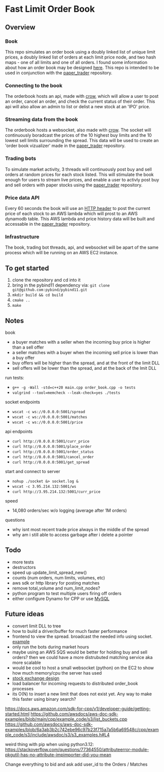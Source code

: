 # Fast Limit Order Book

## Overview 
### Book
This repo simulates an order book using a doubly linked list of unique limit prices, a doubly linked list of orders at each limit price node, and two hash maps - one of all limits and one of all orders. I found some information about how an order book may be designed [here](https://web.archive.org/web/20110219163448/http://howtohft.wordpress.com/2011/02/15/how-to-build-a-fast-limit-order-book/). This repo is intended to be used in conjunction with the [paper_trader](https://github.com/albertcmiller1/paper_trader) repository. 

### Connecting to the book
The orderbook hosts an api, made with [crow](https://github.com/CrowCpp/Crow), which will allow a user to post an order, cancel an order, and check the current status of their order. This api will also allow an admin to list or delist a new stock at an 'IPO' price.

### Streaming data from the book 
The orderbook hosts a websocket, also made with [crow](https://github.com/CrowCpp/Crow). The socket will continuously boradcast the prices of the 10 highest buy limits and the 10 lowest sell limits surrounding the spread. This data will be used to create an 'order book vizualizer' made in the [paper_trader](https://github.com/albertcmiller1/paper_trader) repository. 

### Trading bots
To simulate market activity, 3 threads will continuously post buy and sell orders at random prices for each stock listed. This will stimulate the book enough for users to stream live prices, and enable a user to activly post buy and sell orders with paper stocks using the [paper_trader](https://github.com/albertcmiller1/paper_trader) repository. 

### Price data API
Every 60 seconds the book will use an [HTTP header](https://github.com/elnormous/HTTPRequest) to post the current price of each stock to an AWS lambda which will prost to an AWS dynamodb table. This AWS lambda and price history data will be built and accessable in the [paper_trader](https://github.com/albertcmiller1/paper_trader) repository.

### Infrastructure 
The book, trading bot threads, api, and websocket will be apart of the same process which will be running on an AWS EC2 instance. 

## To get started 
1. clone the repository and cd into it 
2. bring in the pybind11 dependency via: `git clone git@github.com:pybind/pybind11.git`
3. `mkdir build && cd build`
4. `cmake ..`
5. `make` 

## Notes 
book 
* a buyer  matches with a seller when the incoming buy  price is higher than a sell offer
* a seller matches with a buyer  when the incoming sell price is lower  than a buy offer 
* buy  offers will be higher than the spread, and at the front of the limit DLL
* sell offers will be lower  than the spread, and at the back  of the lmit DLL

run tests: 
* `g++ -g -Wall -std=c++20 main.cpp order_book.cpp -o tests`
* `valgrind --tool=memcheck --leak-check=yes ./tests`

socket endpoints
* `wscat -c ws://0.0.0.0:5001/spread`
* `wscat -c ws://0.0.0.0:5001/matches`
* `wscat -c ws://0.0.0.0:5001/price`

api endpoints
* `curl http://0.0.0.0:5001/curr_price`
* `curl http://0.0.0.0:5001/place_order`
* `curl http://0.0.0.0:5001/order_status`
* `curl http://0.0.0.0:5001/cancel_order`
* `curl http://0.0.0.0:5001/get_spread`

start and connect to server 
* `nohup ./socket &> socket.log &`
* `wscat -c 3.95.214.132:5001/ws`
* `curl http://3.95.214.132:5001/curr_price`

speed 
* 14,080 orders/sec w/o logging (average after 1M orders)

questions 
* why isnt most recent trade price always in the middle of the spread
* why am i still able to access garbage after i delete a pointer

## Todo 
* more tests 
* destructors
* speed up update_limit_spread_new()
* counts (num orders, num limits, volumes, etc)
* aws sdk or http library for posting matches
* remove total_volume and num_limit_nodes?
* python program to test multiple users firing off orders 
* either configure Dynamo for CPP or use [MySQL](https://dev.mysql.com/doc/mysql-getting-started/en/)

## Future ideas
* convert limit DLL to tree
* how to build a driver/buffer for much faster performance
* frontend to view the spread. broadcast the needed info using socket. [example](https://www.youtube.com/watch?v=hgOXY-r3xJM&ab_channel=ChadThackray)
* only run the bots during market hours
* maybe using an AWS SQS would be better for holding buy and sell orders? then we could have a more distrubuted matching service aka more scalable 
* would be cool to host a small websocket (python) on the EC2 to show how much memory/cpu the server has used 
* [stock exchange design](https://www.youtube.com/watch?v=XuKs2kWH0mQ&ab_channel=System-Design)
* load balancer for incoming requests to distributed order_book processes 
* its O(N) to insert a new limit that does not exist yet. Any way to make this faster using binary search?

https://docs.aws.amazon.com/sdk-for-cpp/v1/developer-guide/getting-started.html
https://github.com/awsdocs/aws-doc-sdk-examples/blob/main/cpp/example_code/s3/list_buckets.cpp
https://github.com/awsdocs/aws-doc-sdk-examples/blob/6a3ab3b2c742ebe96c97b23f715a7a5b6a69548c/cpp/example_code/s3/include/awsdoc/s3/s3_examples.h#L4

weird thing with pip when using python3.12: https://stackoverflow.com/questions/77364550/attributeerror-module-pkgutil-has-no-attribute-impimporter-did-you-mean

Change everything to bid and ask 
add user_id to the Orders / Matches 